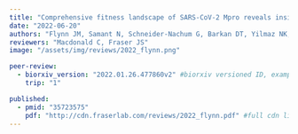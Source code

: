 ```yaml
---
title: "Comprehensive fitness landscape of SARS-CoV-2 Mpro reveals insights into viral resistance mechanisms"
date: "2022-06-20"
authors: "Flynn JM, Samant N, Schneider-Nachum G, Barkan DT, Yilmaz NK, Schiffer CA, Moquin SA, Dovala D, Bolon DNA"
reviewers: "Macdonald C, Fraser JS"
image: "/assets/img/reviews/2022_flynn.png"

peer-review:
  - biorxiv_version: "2022.01.26.477860v2" #biorxiv versioned ID, example "5533316v1"
    trip: "1"

published:
  - pmid: "35723575"
    pdf: "http://cdn.fraserlab.com/reviews/2022_flynn.pdf" #full cdn link
---
```

